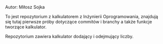 Autor: Miłosz Sojka

To jest repozytorium z kalkulatorem z Inżynierii Oprogramowania,
znajdują się tutaj pierwsze próby dotyczące commitów i branchy a także funkcje tworzące kalkulator.

Repozytorium zawiera kalkulator dodający i odejmujący liczby.
